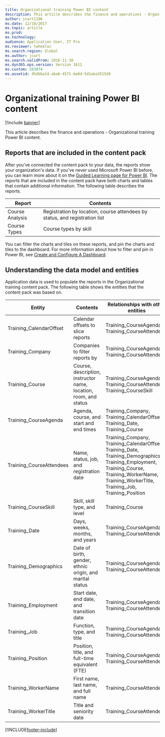 ```yaml
---
title: Organizational training Power BI content
description: This article describes the finance and operations - Organizational training Power BI content.
author: jcart1106
ms.date: 12/19/2017
ms.topic: article
ms.prod: 
ms.technology: 
audience: Application User, IT Pro
ms.reviewer: twheeloc
ms.search.region: Global
ms.author: jcart
ms.search.validFrom: 2016-11-30
ms.dyn365.ops.version: Version 1611
ms.custom: 263874
ms.assetid: 45dbba14-aba6-4571-be0d-5d1aba3515d9
---
```


# Organizational training Power BI content

[!include [banner](../includes/banner.md)]

This article describes the finance and operations - Organizational training Power BI content.

## Reports that are included in the content pack
After you've connected the content pack to your data, the reports show your organization's data. If you've never used Microsoft Power BI before, you can learn more about it on the [Guided Learning page for Power BI](https://powerbi.microsoft.com/guided-learning/?WT.mc_id=PBIService_GetData). The reports that are included in the content pack have both charts and tables that contain additional information. The following table describes the reports.

| Report          | Contents                                                                    |
|-----------------|-----------------------------------------------------------------------------|
| Course Analysis | Registration by location, course attendees by status, and registration list |
| Course Types    | Course types by skill                                                       |

You can filter the charts and tiles on these reports, and pin the charts and tiles to the dashboard. For more information about how to filter and pin in Power BI, see [Create and Configure A Dashboard](https://powerbi.microsoft.com/guided-learning/powerbi-learning-4-2-create-configure-dashboards).

## Understanding the data model and entities
Application data is used to populate the reports in the Organizational training content pack. The following table shows the entities that the content pack was based on.

| Entity                    | Contents                                                         | Relationships with other entities |
|---------------------------|------------------------------------------------------------------|-----------------------------------|
| Training\_CalendarOffset  | Calendar offsets to slice reports                                | Training\_CourseAgenda, Training\_CourseAttendees |
| Training\_Company         | Companies to filter reports by                                   | Training\_CourseAgenda, Training\_CourseAttendees |
| Training\_Course          | Course, description, instructor name, location, room, and status | Training\_CourseAgenda, Training\_CourseAttendees, Training\_CourseSkill |
| Training\_CourseAgenda    | Agenda, course, and start and end times                          | Training\_Company, Training\_CalendarOffset, Training\_Date, Training\_Course |
| Training\_CourseAttendees | Name, status, job, and registration date                         | Training\_Company, Training\_CalendarOffset, Training\_Date, Training\_Demographics, Training\_Employment, Training\_Course, Training\_WorkerName, Training\_WorkerTitle, Training\_Job, Training\_Position |
| Training\_CourseSkill     | Skill, skill type, and level                                     | Training\_Course |
| Training\_Date            | Days, weeks, months, and years                                   | Training\_CourseAgenda, Training\_CourseAttendees |
| Training\_Demographics    | Date of birth, gender, ethnic origin, and marital status         | Training\_CourseAgenda, Training\_CourseAttendees |
| Training\_Employment      | Start date, end date, and transition date                        | Training\_CourseAgenda, Training\_CourseAttendees |
| Training\_Job             | Function, type, and title                                        | Training\_CourseAgenda, Training\_CourseAttendees |
| Training\_Position        | Position, title, and full-time equivalent (FTE)                  | Training\_CourseAgenda, Training\_CourseAttendees |
| Training\_WorkerName      | First name, last name, and full name                             | Training\_CourseAttendees |
| Training\_WorkerTitle     | Title and seniority date                                         | Training\_CourseAttendees |


[!INCLUDE[footer-include](../../../includes/footer-banner.md)]
